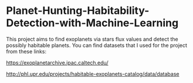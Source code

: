 # Planet-Hunting-Habitability-Detection-with-Machine-Learning
This project aims to find exoplanets via stars flux values and detect the possibly habitable planets. 
You can find datasets that I used for the project from these links:

https://exoplanetarchive.ipac.caltech.edu/

http://phl.upr.edu/projects/habitable-exoplanets-catalog/data/database



